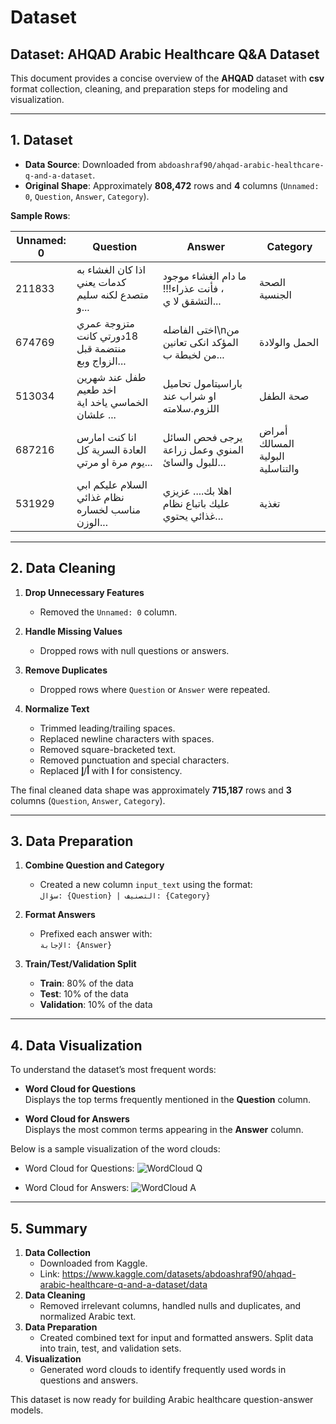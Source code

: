 # Dataset 
## Dataset: AHQAD Arabic Healthcare Q&A Dataset

This document provides a concise overview of the **AHQAD** dataset with **csv** format collection, cleaning, and preparation steps for modeling and visualization. 

---

## 1. Dataset

- **Data Source**: Downloaded from `abdoashraf90/ahqad-arabic-healthcare-q-and-a-dataset`.
- **Original Shape**: Approximately **808,472** rows and **4** columns (`Unnamed: 0`, `Question`, `Answer`, `Category`).

**Sample Rows**:

| Unnamed: 0 | Question                                                                                         | Answer                                                                                                                                           | Category                             |
|------------|--------------------------------------------------------------------------------------------------|--------------------------------------------------------------------------------------------------------------------------------------------------|--------------------------------------|
| 211833     | اذا كان الغشاء به كدمات يعني متصدع لكنه سليم و...                                                 | ما دام الغشاء موجود ، فأنت عذراء!!!التشقق لا ي...                                                                                                  | الصحة الجنسية                        |
| 674769     | متزوجة عمري 18دورتي كانت منتضمة قبل الزواج وبع...                                                | اختى الفاضله\nمن المؤكد انكى تعانين من لخبطة ب...                                                                                                 | الحمل والولادة                       |
| 513034     | طفل عند شهرين اخد طعيم الخماسي ياخد اية علشان ...                                                | باراسيتامول تحاميل او شراب عند اللزوم.سلامته                                                                                                      | صحة الطفل                            |
| 687216     | انا كنت امارس العادة السرية كل يوم مرة او مرتي...                                                | يرجى فحص السائل المنوي وعمل زراعة للبول والسائ...                                                                                                 | أمراض المسالك البولية والتناسلية    |
| 531929     | السلام عليكم ابي نظام غذائي مناسب لخساره الوزن...                                                | اهلا بك.... عزيزي عليك باتباع نظام غذائي يحتوي...                                                                                                 | تغذية                               |

---

## 2. Data Cleaning

1. **Drop Unnecessary Features**  
   - Removed the `Unnamed: 0` column.

2. **Handle Missing Values**  
   - Dropped rows with null questions or answers.

3. **Remove Duplicates**  
   - Dropped rows where `Question` or `Answer` were repeated.

4. **Normalize Text**  
   - Trimmed leading/trailing spaces.  
   - Replaced newline characters with spaces.  
   - Removed square-bracketed text.  
   - Removed punctuation and special characters.  
   - Replaced **أ**/**إ** with **ا** for consistency.  

The final cleaned data shape was approximately **715,187** rows and **3** columns (`Question`, `Answer`, `Category`).

---

## 3. Data Preparation

1. **Combine Question and Category**  
   - Created a new column `input_text` using the format:  
     `سؤال: {Question} | التصنيف: {Category}`

2. **Format Answers**  
   - Prefixed each answer with:  
     `الإجابة: {Answer}`

3. **Train/Test/Validation Split**  
   - **Train**: 80% of the data  
   - **Test**: 10% of the data  
   - **Validation**: 10% of the data

---

## 4. Data Visualization

To understand the dataset’s most frequent words:

- **Word Cloud for Questions**  
  Displays the top terms frequently mentioned in the **Question** column.

- **Word Cloud for Answers**  
  Displays the most common terms appearing in the **Answer** column.

Below is a sample visualization of the word clouds:
- Word Cloud for Questions:
  ![WordCloud Q](https://github.com/user-attachments/assets/65c726c6-7a12-475f-91cd-c9fad423cebb)

- Word Cloud for Answers:
  ![WordCloud A](https://github.com/user-attachments/assets/56f51883-8232-4984-b0da-5eae2838b6ea)



---

## 5. Summary

1. **Data Collection**  
   - Downloaded from Kaggle.
   - Link: https://www.kaggle.com/datasets/abdoashraf90/ahqad-arabic-healthcare-q-and-a-dataset/data
2. **Data Cleaning**  
   - Removed irrelevant columns, handled nulls and duplicates, and normalized Arabic text.  
3. **Data Preparation**  
   - Created combined text for input and formatted answers. Split data into train, test, and validation sets.  
4. **Visualization**  
   - Generated word clouds to identify frequently used words in questions and answers.

This dataset is now ready for building Arabic healthcare question-answer models.

